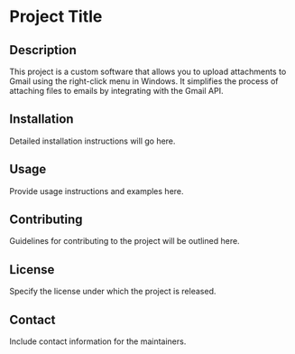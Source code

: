 # Project Title

## Description

This project is a custom software that allows you to upload attachments to Gmail using the right-click menu in Windows. It simplifies the process of attaching files to emails by integrating with the Gmail API.

## Installation

Detailed installation instructions will go here.

## Usage

Provide usage instructions and examples here.

## Contributing

Guidelines for contributing to the project will be outlined here.

## License

Specify the license under which the project is released.

## Contact

Include contact information for the maintainers.